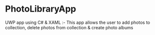 # PhotoLibraryApp
UWP app using C# &amp; XAML :-
This app allows the user to add photos to collection, delete photos from collection & create photo albums
